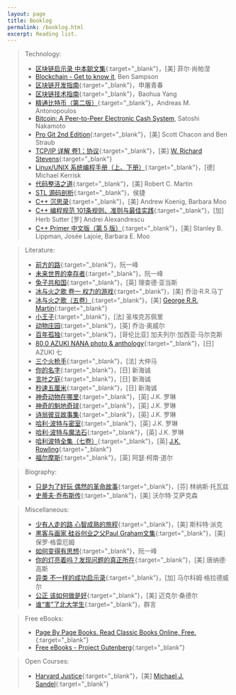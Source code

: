 ```yaml
---
layout: page
title: Booklog
permalink: /booklog.html
excerpt: Reading list.
---
```


> Technology:
> * [区块链启示录 中本聪文集](https://book.douban.com/subject/30338899){:target="_blank"}，[美] 菲尔·尚帕涅
> * [Blockchain - Get to know it](/blog/2018/09/get-to-know-the-blockchain.html), Ben Sampson
> * [区块链开发指南](https://book.douban.com/subject/27081969){:target="_blank"}，申屠青春
> * [区块链技术指南](https://yeasy.gitbooks.io/blockchain_guide/content){:target="_blank"}，Baohua Yang
> * [精通比特币（第二版）](https://book.douban.com/subject/30280401){:target="_blank"}，Andreas M. Antonopoulos
> * [Bitcoin: A Peer-to-Peer Electronic Cash System](/blog/2018/04/Bitcoin-A-Peer-to-Peer-Electronic-Cash-System.html), Satoshi Nakamoto
> * [Pro Git 2nd Edition](https://git-scm.com/book/zh/v2){:target="_blank"}，[美] Scott Chacon and Ben Straub
> * [TCP/IP 详解 卷1：协议](https://book.douban.com/subject/1088054){:target="_blank"}，[美] [W. Richard Stevens](http://www.kohala.com/start){:target="_blank"}
> * [Linux/UNIX 系统编程手册（上、下册）](https://book.douban.com/subject/25809330){:target="_blank"}，[德] Michael Kerrisk
> * [代码整洁之道](https://book.douban.com/subject/4199741){:target="_blank"}，[美] Robert C. Martin
> * [STL 源码剖析](https://book.douban.com/subject/1110934){:target="_blank"}，侯捷
> * [C++ 沉思录](https://book.douban.com/subject/2970056){:target="_blank"}，[美] Andrew Koenig, Barbara Moo
> * [C++ 编程规范 101条规则、准则与最佳实践](https://book.douban.com/subject/26899830){:target="_blank"}，[加] Herb Sutter [罗] Andrei Alexandrescu
> * [C++ Primer 中文版（第 5 版）](https://book.douban.com/subject/25708312){:target="_blank"}，[美] Stanley B. Lippman, Josée Lajoie, Barbara E. Moo

> Literature:
> * [前方的路](http://www.ruanyifeng.com/road){:target="_blank"}，阮一峰
> * [未来世界的幸存者](http://www.ruanyifeng.com/survivor){:target="_blank"}，阮一峰
> * [兔子共和国](https://book.douban.com/subject/22693008){:target="_blank"}，[英] 理查德·亚当斯
> * [冰与火之歌 卷一 权力的游戏](https://book.douban.com/subject/1336330){:target="_blank"}，[美] 乔治·R.R.马丁
> * [冰与火之歌（五卷）](https://book.douban.com/subject/25826936){:target="_blank"}，[美] [George R.R. Martin](http://www.georgerrmartin.com){:target="_blank"}
> * [小王子](https://book.douban.com/subject/1084336){:target="_blank"}，[法] 圣埃克苏佩里
> * [动物庄园](https://book.douban.com/subject/25854767){:target="_blank"}，[英] 乔治·奥威尔
> * [百年孤独](https://book.douban.com/subject/6082808){:target="_blank"}，[哥伦比亚] 加夫列尔·加西亚·马尔克斯
> * [80,0 AZUKI NANA photo & anthology](https://book.douban.com/subject/2249654){:target="_blank"}，[日] AZUKI 七
> * [三个火枪手](https://book.douban.com/subject/1203244){:target="_blank"}，[法] 大仲马
> * [你的名字](https://book.douban.com/subject/26916709){:target="_blank"}，[日] 新海诚
> * [言叶之庭](https://book.douban.com/subject/26314932){:target="_blank"}，[日] 新海诚
> * [秒速五厘米](https://book.douban.com/subject/21460732){:target="_blank"}，[日] 新海诚
> * [神奇动物在哪里](https://book.douban.com/subject/27625554){:target="_blank"}，[英] J.K. 罗琳
> * [神奇的魁地奇球](https://book.douban.com/subject/30193054){:target="_blank"}，[英] J.K. 罗琳
> * [诗翁彼豆故事集](https://book.douban.com/subject/27594566){:target="_blank"}，[英] J.K. 罗琳
> * [哈利·波特与密室](https://book.douban.com/subject/1039487){:target="_blank"}，[英] J.K. 罗琳
> * [哈利·波特与魔法石](https://book.douban.com/subject/1041007){:target="_blank"}，[英] J.K. 罗琳
> * [哈利波特全集（七卷）](https://book.douban.com/subject/27167519){:target="_blank"}，[英] [J.K. Rowling](https://www.jkrowling.com){:target="_blank"}
> * [福尔摩斯](https://book.douban.com/subject/20441264){:target="_blank"}，[英] 阿瑟·柯南·道尔

> Biography:
> * [只是为了好玩 偶然的革命故事](https://book.douban.com/subject/25930025){:target="_blank"}，[芬] 林纳斯·托瓦兹
> * [史蒂夫·乔布斯传](https://book.douban.com/subject/6798611){:target="_blank"}，[美] 沃尔特·艾萨克森

> Miscellaneous:
> * [少有人走的路 心智成熟的旅程](https://book.douban.com/subject/1775691){:target="_blank"}，[美] 斯科特·派克
> * [黑客与画家 硅谷创业之父Paul Graham文集](https://book.douban.com/subject/6021440){:target="_blank"}，[美] 保罗·格雷厄姆
> * [如何变得有思想](http://www.ruanyifeng.com/blog){:target="_blank"}，阮一峰
> * [你的灯亮着吗？发现问题的真正所在](https://book.douban.com/subject/1135754){:target="_blank"}，[美] 唐纳德·高斯
> * [异类 不一样的成功启示录](https://book.douban.com/subject/3688489){:target="_blank"}，[加] 马尔科姆·格拉德威尔
> * [公正 该如何做是好](https://book.douban.com/subject/5408882){:target="_blank"}，[美] 迈克尔·桑德尔
> * [谁“害”了北大学生](https://book.douban.com/subject/1605954){:target="_blank"}，群言

> Free eBooks:
> * [Page By Page Books. Read Classic Books Online, Free.](https://www.pagebypagebooks.com){:target="_blank"}
> * [Free eBooks - Project Gutenberg](http://www.gutenberg.org/wiki/Main_Page){:target="_blank"}

> Open Courses:
> * [Harvard Justice](http://justiceharvard.org){:target="_blank"}，[美] [Michael J. Sandel](https://scholar.harvard.edu/sandel){:target="_blank"}

